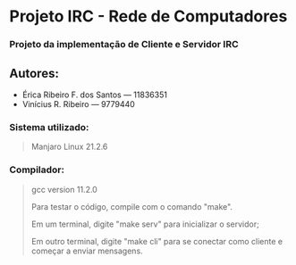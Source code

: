 # Projeto IRC - Rede de Computadores
### Projeto da implementação de Cliente e Servidor IRC

## Autores: 

- Érica Ribeiro F. dos Santos — 11836351
- Vinícius R. Ribeiro — 9779440

### Sistema utilizado: 
> Manjaro Linux 21.2.6

### Compilador: 
> gcc version 11.2.0
> 
> Para testar o código, compile com o comando "make".
> 
> Em um terminal, digite "make serv" para inicializar o servidor;
> 
> Em outro terminal, digite "make cli" para se conectar como cliente e começar a enviar mensagens.
